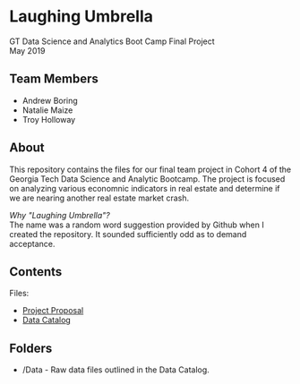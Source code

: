 # Laughing Umbrella
GT Data Science and Analytics Boot Camp Final Project  
May 2019  

## Team Members
 - Andrew Boring
 - Natalie Maize
 - Troy Holloway


## About 
This repository contains the files for our final team project in Cohort 4 of the Georgia Tech Data Science and Analytic Bootcamp. The project is focused on analyzing various economnic indicators in real estate and determine if we are nearing another real estate market crash. 

*Why "Laughing Umbrella"?*   
The name was a random word suggestion provided by Github when I created the repository. It sounded sufficiently odd as to demand acceptance. 

## Contents
Files:
- [Project Proposal](https://github.com/andrewboring/laughing-umbrella/blob/master/Project-Proposal.md)
- [Data Catalog](https://github.com/andrewboring/laughing-umbrella/blob/master/Data-Catalog.md)

## Folders
- /Data - Raw data files outlined in the Data Catalog. 





